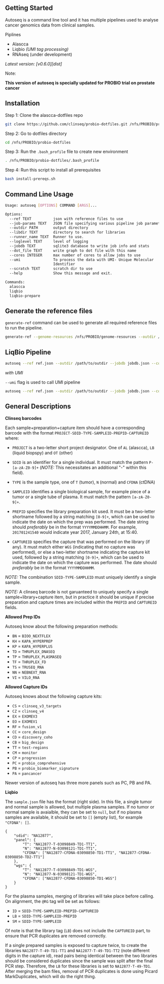 ## Getting Started

Autoseq is a command line tool and it has multiple pipelines used to analyse cancer genomics data from clinical samples. 

Piplines

 * Alascca
 * Liqbio *(UMI tag processing)*
 * RNAseq (under development)

*Latest version: [v0.6.0][dist]*

Note:

  **This version of autoseq is specially updated for PROBIO trial on prostate cancer**

Installation
-------------

Step 1: Clone the alascca-dotfiles repo

```sh
git clone https://github.com/clinseq/probio-dotfiles.git /nfs/PROBIO/probio-dotfiles
```
Step 2: Go to dotfiles directory

```sh
cd /nfs/PROBIO/probio-dotfiles
```
Step 3: Run the `.bash_profile` file to create new environment

```sh
. /nfs/PROBIO/probio-dotfiles/.bash_profile
```

Step 4: Run this script to install all prerequisites

```sh
bash install-prereqs.sh
```

Command Line Usage
------------------

```sh
Usage: autoseq [OPTIONS] COMMAND [ARGS]...

Options:
  --ref TEXT          json with reference files to use
  --job-params TEXT   JSON file specifying various pipeline job parameters.
  --outdir PATH       output directory
  --libdir TEXT       directory to search for libraries
  --runner_name TEXT  Runner to use.
  --loglevel TEXT     level of logging
  --jobdb TEXT        sqlite3 database to write job info and stats
  --dot_file TEXT     write graph to dot file with this name
  --cores INTEGER     max number of cores to allow jobs to use
  --umi               To process the data with UMI- Unique Molecular
                      Identifier
  --scratch TEXT      scratch dir to use
  --help              Show this message and exit.

Commands:
  alascca
  liqbio
  liqbio-prepare

```

Generate the reference files
-----------------------------

`generate-ref` command can be used to generate all required reference files to run the pipeline. 

```sh
generate-ref --genome-resources /nfs/PROBIO/genome-resources --outdir /nfs/PROBIO/autoseq-genome
```



LiqBio Pipeline
---------------

```sh
autoseq --ref ref.json --outdir /path/to/outdir --jobdb jobdb.json --cores 5 --runner_name slurmrunner --libdir /path/to/libdir liqbio sample.json
```

*with UMI*

`--umi` flag is used to call UMI pipeline

```sh
autoseq --ref ref.json --outdir /path/to/outdir --jobdb jobdb.json --cores 5 --runner_name slurmrunner --libdir /path/to/libdir --umi liqbio sample.json
```

General Descriptions
--------------------

<b>Clinseq barcodes</b>

Each sample+preparation+capture item should have a corresponding barcode with the format `PROJECT-SDID-TYPE-SAMPLEID-PREPID-CAPTUREID` where:

* `PROJECT` is a two-letter short project designator. One of `AL` (alascca), `LB` (liquid biopspy) and `OT` (other)

* `SDID` is an identifier for a single individual. It must match the pattern `P-[a-zA-Z0-9]+` (*NOTE:* This necessitates an additional "-" within this field).

* `TYPE` is the sample type, one of `T` (tumor), `N` (normal) and `CFDNA` (ctDNA)

* `SAMPLEID` identifies a single biological sample, for example piece of a tumor or a single tube of plasma. It must match the pattern `[a-zA-Z0-9]+`.

* `PREPID` specifies the library preparation kit used. It must be a two-letter shortname followed by a string matching `[0-9]+`, which can be used to indicate the date on which the prep was performed. The date string should *preferably* be in the format `YYYYMMDDHHMM`. For example, `201701241540` would indicate year 2017, January 24th, at 15:40.

* `CAPTUREID` specifies the capture that was performed on the library (if any). It must match either `WGS` (indicating that no capture was performed), or else a two-letter shortname indicating the capture kit used, followed by a string matching `[0-9]+`, which can be used to indicate the date on which the capture was performed. The date should *preferably* be in the format `YYYYMMDDHHMM`.

*NOTE:* The combination `SDID-TYPE-SAMPLEID` must uniquely identify a single sample.

*NOTE:* A clinseq barcode is not garuanteed to uniquely specify a single sample+library+capture item, but in practice it should be unique if precise preparation and capture times are included within the `PREPID` and `CAPTUREID` fields.

<b>Allowed Prep IDs</b>

Autoseq know about the following preparation methods: 

* `BN` = `BIOO_NEXTFLEX`
* `KH` = `KAPA_HYPERPREP`
* `KP` = `KAPA_HYPERPLUS`
* `TD` = `THRUPLEX_DNASEQ`
* `TP` = `THRUPLEX_PLASMASEQ`
* `TF` = `THRUPLEX_FD`
* `TS` = `TRUSEQ_RNA`
* `NN` = `NEBNEXT_RNA`
* `VI` = `VILO_RNA`            

<b>Allowed Capture IDs</b>

Autoseq knows about the following capture kits:

* `CS` = `clinseq_v3_targets`
* `CZ` = `clinseq_v4`
* `EX` = `EXOMEV3`
* `EO` = `EXOMEV1`
* `RF` = `fusion_v1`
* `CC` = `core_design`
* `CD` = `discovery_coho`
* `CB` = `big_design`
* `TT` = `test-regions`
* `CM` = `monitor`
* `CP` = `progression`
* `PC` = `probio_comprehensive`
* `PB` = `probio_biomarker_signature`
* `PA` = `pancancer`

Newer version of autoseq has three more panels such as PC, PB and PA.

<b>Liqbio</b>

The `sample.json` file has the format (right side). In this file, a single tumor and normal sample is allowed, but multiple plasma samples. If no tumor or normal sample is avaialble, they can be set to `null`, but if no plasma samples are available, it should be set to `[]` (empty list), for example `"CFDNA": []`.

```
{
    "sdid": "NA12877",
    "panel": {
        "T": "NA12877-T-03098849-TD1-TT1",
        "N": "NA12877-N-03098121-TD1-TT1",
        "CFDNA": ["NA12877-CFDNA-03098850-TD1-TT1", "NA12877-CFDNA-03098850-TD2-TT1"]
    },
    "wgs": {
        "T": "NA12877-T-03098849-TD1-WGS",
        "N": "NA12877-N-03098121-TD1-WGS",
        "CFDNA": ["NA12877-CFDNA-03098850-TD1-WGS"]
    }
}
```

For the plasma samples, merging of libraries will take place before calling. On alignment, the `@RG` tag will be set as follows: 

* `ID` = `SDID-TYPE-SAMPLEID-PREPID-CAPTUREID`
* `LB` = `SDID-TYPE-SAMPLEID-PREPID`
* `SM` = `SDID-TYPE-SAMPLEID`

Of note is that the library tag (`LB`) does not include the `CAPTUREID` part, to ensure that PCR duplicates are removed correctly. 

If a single prepared samples is exposed to capture twice, to create the libraries `NA12877-T-49-TD1-TT1` and `NA12877-T-49-TD1-TT2` (note different digits in the capture id), read pairs being identical between the two libraries should be considered duplicates since the sample was split after the final PCR step. Therefore, the `LB` for these libraries is set to `NA12877-T-49-TD1`. After merging the bam files, removal of PCR duplicates is done using Picard MarkDuplicates, which will do the right thing. 

